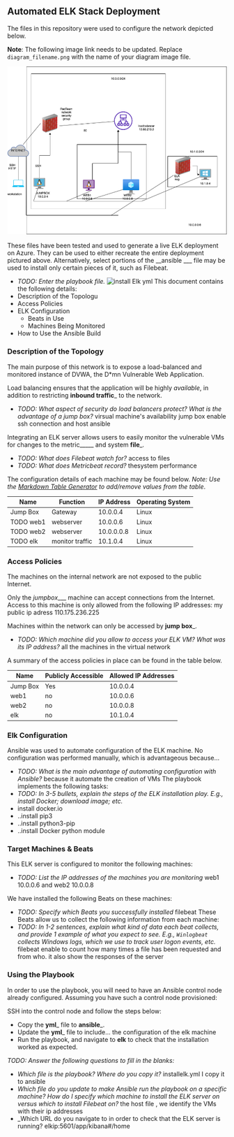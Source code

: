 ## Automated ELK Stack Deployment

The files in this repository were used to configure the network depicted below.

**Note**: The following image link needs to be updated. Replace `diagram_filename.png` with the name of your diagram image file.  

![TODO: Update the path with the name of your diagram](diagram.png) 


These files have been tested and used to generate a live ELK deployment on Azure. They can be used to either recreate the entire deployment pictured above. Alternatively, select portions of the __ansible ___ file may be used to install only certain pieces of it, such as Filebeat.

  - _TODO: Enter the playbook file._
![install Elk yml](installedelk.yml)
This document contains the following details:
- Description of the Topologu
- Access Policies
- ELK Configuration
  - Beats in Use
  - Machines Being Monitored
- How to Use the Ansible Build


### Description of the Topology

The main purpose of this network is to expose a load-balanced and monitored instance of DVWA, the D*mn Vulnerable Web Application.

Load balancing ensures that the application will be highly _available_, in addition to restricting __inbound traffic___ to the network.
- _TODO: What aspect of security do load balancers protect? What is the advantage of a jump box?_ virsual machine's availability jump box enable ssh connection and host ansible

Integrating an ELK server allows users to easily monitor the vulnerable VMs for changes to the metric_____ and system __file___.
- _TODO: What does Filebeat watch for?_ access to files
- _TODO: What does Metricbeat record?_ thesystem performance

The configuration details of each machine may be found below.
_Note: Use the [Markdown Table Generator](http://www.tablesgenerator.com/markdown_tables) to add/remove values from the table_.

| Name     | Function | IP Address | Operating System |
|----------|----------|------------|------------------|
| Jump Box | Gateway  | 10.0.0.4   | Linux            |
| TODO   web1   |   webserver       | 10.0.0.6         |                Linux    |
| TODO  web2   |    webserver      |   10.0.0.0.8         |                 Linux |
| TODO   elk  |  monitor traffic        |   10.1.0.4         | Linux                 |

### Access Policies

The machines on the internal network are not exposed to the public Internet. 

Only the _jumpbox____ machine can accept connections from the Internet. Access to this machine is only allowed from the following IP addresses: my public ip adress 110.175.236.225

Machines within the network can only be accessed by __jump box___.
- _TODO: Which machine did you allow to access your ELK VM? What was its IP address?_ all the machines in the virtual network

A summary of the access policies in place can be found in the table below.

| Name     | Publicly Accessible | Allowed IP Addresses |
|----------|---------------------|----------------------|
| Jump Box | Yes              | 10.0.0.4     |
| web1         | no                    |  10.0.0.6                    |
|   web2       | no                    | 10.0.0.8
| elk       |   no                  |    10.1.0.4                  |

### Elk Configuration

Ansible was used to automate configuration of the ELK machine. No configuration was performed manually, which is advantageous because... 
- _TODO: What is the main advantage of automating configuration with Ansible?_
because it automate the creation of VMs
The playbook implements the following tasks:
- _TODO: In 3-5 bullets, explain the steps of the ELK installation play. E.g., install Docker; download image; etc._
- install docker.io
- ..install pip3
- ..install  python3-pip
- ..install  Docker python module

### Target Machines & Beats
This ELK server is configured to monitor the following machines: 
- _TODO: List the IP addresses of the machines you are monitoring_
web1 10.0.0.6 and web2 10.0.0.8

We have installed the following Beats on these machines: 
- _TODO: Specify which Beats you successfully installed_
filebeat
These Beats allow us to collect the following information from each machine:
- _TODO: In 1-2 sentences, explain what kind of data each beat collects, and provide 1 example of what you expect to see. E.g., `Winlogbeat` collects Windows logs, which we use to track user logon events, etc._
 filebeat enable to count how many times a file has been requested and from who. it also show the responses of the server
### Using the Playbook
In order to use the playbook, you will need to have an Ansible control node already configured. Assuming you have such a control node provisioned: 

SSH into the control node and follow the steps below:
- Copy the __yml___ file to __ansible___.
- Update the __yml___ file to include... the configuration of the elk machine
- Run the playbook, and navigate to __elk__ to check that the installation worked as expected.

_TODO: Answer the following questions to fill in the blanks:_
- _Which file is the playbook? Where do you copy it?_ installelk.yml I copy it to ansible 
- _Which file do you update to make Ansible run the playbook on a specific machine? How do I specify which machine to install the ELK server on versus which to install Filebeat on?_ the host file , we identify the VMs with their ip addresses
- _Which URL do you navigate to in order to check that the ELK server is running? elkip:5601/app/kibana#/home


